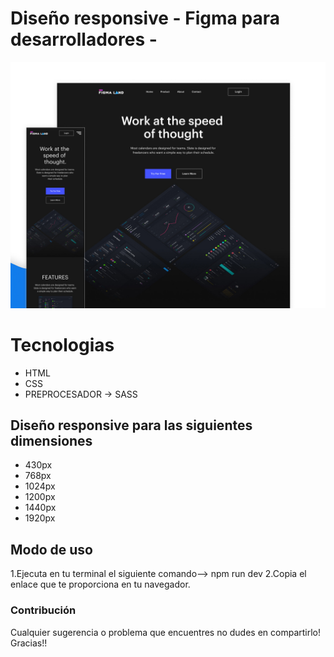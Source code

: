 # Diseño responsive - Figma para desarrolladores -

![Portada del repositorio](./img/image-portada.png)

# Tecnologias
- HTML
- CSS
- PREPROCESADOR -> SASS

## Diseño responsive para las siguientes dimensiones
- 430px
- 768px
- 1024px
- 1200px
- 1440px
- 1920px

## Modo de uso
1.Ejecuta en tu terminal el siguiente comando--> npm run dev
2.Copia el enlace que te proporciona en tu navegador.

### Contribución
Cualquier sugerencia o problema que encuentres no dudes en compartirlo! Gracias!!